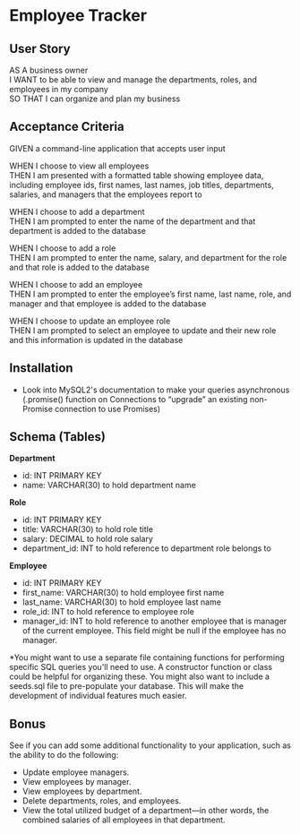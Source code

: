 # Employee Tracker

## User Story
AS A business owner  
I WANT to be able to view and manage the departments, roles, and employees in my company  
SO THAT I can organize and plan my business

## Acceptance Criteria
GIVEN a command-line application that accepts user input

<!-- WHEN I start the application  
THEN I am presented with the following options: view all departments, view all roles, view all employees, add a department, add a role, add an employee, and update an employee role -->

<!-- WHEN I choose to view all departments  
THEN I am presented with a formatted table showing department names and department ids -->

<!-- WHEN I choose to view all roles  
THEN I am presented with the job title, role id, the department that role belongs to, and the salary for that role -->

WHEN I choose to view all employees  
THEN I am presented with a formatted table showing employee data, including employee ids, first names, last names, job titles, departments, salaries, and managers that the employees report to

WHEN I choose to add a department  
THEN I am prompted to enter the name of the department and that department is added to the database

WHEN I choose to add a role  
THEN I am prompted to enter the name, salary, and department for the role and that role is added to the database

WHEN I choose to add an employee  
THEN I am prompted to enter the employee’s first name, last name, role, and manager and that employee is added to the database

WHEN I choose to update an employee role  
THEN I am prompted to select an employee to update and their new role and this information is updated in the database

## Installation
<!-- * MySQL2 package to connect to your MySQL database and perform queries
* Inquirer package to interact with the user via the command-line
* console.table package to print MySQL rows to the console -->
* Look into MySQL2's documentation to make your queries asynchronous (.promise() function on Connections to “upgrade” an existing non-Promise connection to use Promises)

## Schema (Tables)
**Department**
* id: INT PRIMARY KEY
* name: VARCHAR(30) to hold department name

**Role**
* id: INT PRIMARY KEY
* title: VARCHAR(30) to hold role title
* salary: DECIMAL to hold role salary
* department_id: INT to hold reference to department role belongs to

**Employee**
* id: INT PRIMARY KEY
* first_name: VARCHAR(30) to hold employee first name
* last_name: VARCHAR(30) to hold employee last name
* role_id: INT to hold reference to employee role
* manager_id: INT to hold reference to another employee that is manager of the current employee. This field might be null if the employee has no manager.

*You might want to use a separate file containing functions for performing specific SQL queries you'll need to use. A constructor function or class could be helpful for organizing these. You might also want to include a seeds.sql file to pre-populate your database. This will make the development of individual features much easier.

## Bonus
See if you can add some additional functionality to your application, such as the ability to do the following:

* Update employee managers.
* View employees by manager.
* View employees by department.
* Delete departments, roles, and employees.
* View the total utilized budget of a department—in other words, the combined salaries of all employees in that department.